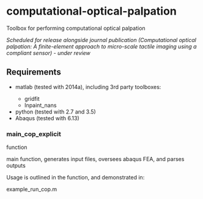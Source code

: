 # computational-optical-palpation
Toolbox for performing computational optical palpation

<i>Scheduled for release alongside journal publication (Computational optical palpation: A finite-element approach to micro-scale tactile imaging using a compliant sensor) - under review</i>

<h2>Requirements</h2>
<ul>
<li>matlab (tested with 2014a), including 3rd party toolboxes:</li>
<ul>
	<li>gridfit</li>
	<li>Inpaint_nans</li>
</ul>
<li>python (tested with 2.7 and 3.5)</li>
<li>Abaqus (tested with 6.13)</li>
</ul>

<h3>main_cop_explicit</h3>
<emph>function</emph>
<p>main function, generates input files, oversees abaqus FEA, and parses outputs</p>

<p>Usage is outlined in the function, and demonstrated in:</p>
<emph>example_run_cop.m</emph>

